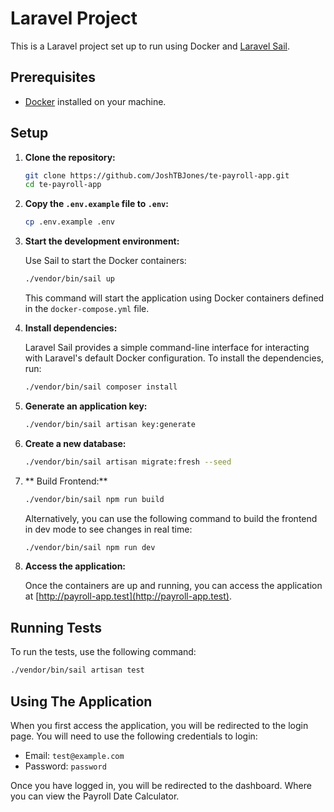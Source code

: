 # Laravel Project

This is a Laravel project set up to run using Docker and [Laravel Sail](https://laravel.com/docs/11.x/sail).

## Prerequisites

- [Docker](https://www.docker.com/get-started) installed on your machine.

## Setup

1. **Clone the repository:**

   ```bash
   git clone https://github.com/JoshTBJones/te-payroll-app.git
   cd te-payroll-app
   ```

1. **Copy the `.env.example` file to `.env`:**

   ```bash
   cp .env.example .env
   ```

1. **Start the development environment:**

   Use Sail to start the Docker containers:

   ```bash
   ./vendor/bin/sail up
   ```

   This command will start the application using Docker containers defined in the `docker-compose.yml` file.

1. **Install dependencies:**

   Laravel Sail provides a simple command-line interface for interacting with Laravel's default Docker configuration. To install the dependencies, run:

   ```bash
   ./vendor/bin/sail composer install
   ```

1. **Generate an application key:**

   ```bash
   ./vendor/bin/sail artisan key:generate
   ```

1. **Create a new database:**

   ```bash
   ./vendor/bin/sail artisan migrate:fresh --seed
   ```

1. ** Build Frontend:**

   ```bash
   ./vendor/bin/sail npm run build
   ```
   Alternatively, you can use the following command to build the frontend in dev mode to see changes in real time:
   ```bash
   ./vendor/bin/sail npm run dev
   ```

1. **Access the application:**

   Once the containers are up and running, you can access the application at [http://payroll-app.test](http://payroll-app.test).

## Running Tests

To run the tests, use the following command:

```bash
./vendor/bin/sail artisan test
```

## Using The Application

When you first access the application, you will be redirected to the login page. You will need to use the following credentials to login:

- Email: `test@example.com`
- Password: `password`

Once you have logged in, you will be redirected to the dashboard. Where you can view the Payroll Date Calculator.
